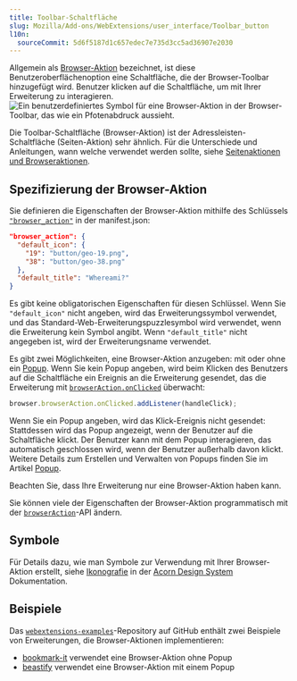 ```yaml
---
title: Toolbar-Schaltfläche
slug: Mozilla/Add-ons/WebExtensions/user_interface/Toolbar_button
l10n:
  sourceCommit: 5d6f5187d1c657edec7e735d3cc5ad36907e2030
---
```


Allgemein als [Browser-Aktion](/de/docs/Mozilla/Add-ons/WebExtensions/API/browserAction) bezeichnet, ist diese Benutzeroberflächenoption eine Schaltfläche, die der Browser-Toolbar hinzugefügt wird. Benutzer klicken auf die Schaltfläche, um mit Ihrer Erweiterung zu interagieren.
![Ein benutzerdefiniertes Symbol für eine Browser-Aktion in der Browser-Toolbar, das wie ein Pfotenabdruck aussieht.](toolbar_button.png)

Die Toolbar-Schaltfläche (Browser-Aktion) ist der Adressleisten-Schaltfläche (Seiten-Aktion) sehr ähnlich. Für die Unterschiede und Anleitungen, wann welche verwendet werden sollte, siehe [Seitenaktionen und Browseraktionen](/de/docs/Mozilla/Add-ons/WebExtensions/user_interface/Page_actions#page_actions_and_browser_actions).

## Spezifizierung der Browser-Aktion

Sie definieren die Eigenschaften der Browser-Aktion mithilfe des Schlüssels [`"browser_action"`](/de/docs/Mozilla/Add-ons/WebExtensions/manifest.json/browser_action) in der manifest.json:

```json
"browser_action": {
  "default_icon": {
    "19": "button/geo-19.png",
    "38": "button/geo-38.png"
  },
  "default_title": "Whereami?"
}
```

Es gibt keine obligatorischen Eigenschaften für diesen Schlüssel. Wenn Sie `"default_icon"` nicht angeben, wird das Erweiterungssymbol verwendet, und das Standard-Web-Erweiterungspuzzlesymbol wird verwendet, wenn die Erweiterung kein Symbol angibt. Wenn `"default_title"` nicht angegeben ist, wird der Erweiterungsname verwendet.

Es gibt zwei Möglichkeiten, eine Browser-Aktion anzugeben: mit oder ohne ein [Popup](/de/docs/Mozilla/Add-ons/WebExtensions/user_interface/Popups). Wenn Sie kein Popup angeben, wird beim Klicken des Benutzers auf die Schaltfläche ein Ereignis an die Erweiterung gesendet, das die Erweiterung mit [`browserAction.onClicked`](/de/docs/Mozilla/Add-ons/WebExtensions/API/browserAction/onClicked) überwacht:

```js
browser.browserAction.onClicked.addListener(handleClick);
```

Wenn Sie ein Popup angeben, wird das Klick-Ereignis nicht gesendet: Stattdessen wird das Popup angezeigt, wenn der Benutzer auf die Schaltfläche klickt. Der Benutzer kann mit dem Popup interagieren, das automatisch geschlossen wird, wenn der Benutzer außerhalb davon klickt. Weitere Details zum Erstellen und Verwalten von Popups finden Sie im Artikel [Popup](/de/docs/Mozilla/Add-ons/WebExtensions/user_interface/Popups).

Beachten Sie, dass Ihre Erweiterung nur eine Browser-Aktion haben kann.

Sie können viele der Eigenschaften der Browser-Aktion programmatisch mit der [`browserAction`](/de/docs/Mozilla/Add-ons/WebExtensions/API/browserAction)-API ändern.

## Symbole

Für Details dazu, wie man Symbole zur Verwendung mit Ihrer Browser-Aktion erstellt, siehe [Ikonografie](https://acorn.firefox.com/latest/foundations/styles/iconography-QEDMXQqj) in der [Acorn Design System](https://acorn.firefox.com/latest) Dokumentation.

## Beispiele

Das [`webextensions-examples`](https://github.com/mdn/webextensions-examples)-Repository auf GitHub enthält zwei Beispiele von Erweiterungen, die Browser-Aktionen implementieren:

- [bookmark-it](https://github.com/mdn/webextensions-examples/tree/main/bookmark-it) verwendet eine Browser-Aktion ohne Popup
- [beastify](https://github.com/mdn/webextensions-examples/tree/main/beastify) verwendet eine Browser-Aktion mit einem Popup
